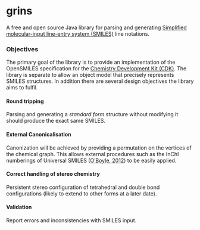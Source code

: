 # grins

A free and open source Java library for parsing and generating [Simplified molecular-input line-entry system (SMILES)](http://en.wikipedia.org/wiki/Simplified_molecular-input_line-entry_system) line notations.

### Objectives

The primary goal of the library is to provide an implementation of the OpenSMILES specification for the [Chemistry Development Kit (CDK)](http://sourceforge.net/projects/cdk/). The library is separate to allow an object model that precisely represents SMILES structures. In addition there are several design objectives the library aims to fulfil.

#### Round tripping

Parsing and generating a _standard form_ structure without modifying it should produce the exact same SMILES.

#### External Canonicalisation

Canonization will be achieved by providing a permutation on the vertices of the chemical graph. This allows external procedures such as the InChI numberings of Universal SMILES ([O’Boyle, 2012](http://www.jcheminf.com/content/4/1/22)) to be easily applied.

#### Correct handling of stereo chemistry

Persistent stereo configuration of tetrahedral and double bond configurations (likely to extend to other forms at a later date).

#### Validation

Report errors and inconsistencies with SMILES input.

